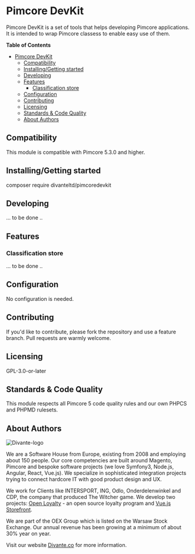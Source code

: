 # Pimcore DevKit
Pimcore DevKit is a set of tools that helps developing Pimcore applications. It is intended to wrap Pimcore classess to enable easy use of them.

**Table of Contents**

- [Pimcore DevKit](#pimcore-devkit)
	- [Compatibility](#compatibility)
	- [Installing/Getting started](#installinggetting-started)
	- [Developing](#developing)
	- [Features](#features)
		- [Classification store](#classification-store)
	- [Configuration](#configuration)
	- [Contributing](#contributing)
	- [Licensing](#licensing)
	- [Standards & Code Quality](#standards--code-quality)
	- [About Authors](#about-authors)

## Compatibility

This module is compatible with Pimcore 5.3.0 and higher.

## Installing/Getting started

composer require divanteltd/pimcoredevkit

## Developing

... to be done ..

## Features

### Classification store

... to be done ..

## Configuration

No configuration is needed.

## Contributing

If you'd like to contribute, please fork the repository and use a feature branch. Pull requests are warmly welcome.

## Licensing

GPL-3.0-or-later

## Standards & Code Quality

This module respects all Pimcore 5 code quality rules and our own PHPCS and PHPMD rulesets.

## About Authors

![Divante-logo](http://divante.co/logo-HG.png "Divante")

We are a Software House from Europe, existing from 2008 and employing about 150 people. Our core competencies are built around Magento, Pimcore and bespoke software projects (we love Symfony3, Node.js, Angular, React, Vue.js). We specialize in sophisticated integration projects trying to connect hardcore IT with good product design and UX.

We work for Clients like INTERSPORT, ING, Odlo, Onderdelenwinkel and CDP, the company that produced The Witcher game. We develop two projects: [Open Loyalty](http://www.openloyalty.io/ "Open Loyalty") - an open source loyalty program and [Vue.js Storefront](https://github.com/DivanteLtd/vue-storefront "Vue.js Storefront").

We are part of the OEX Group which is listed on the Warsaw Stock Exchange. Our annual revenue has been growing at a minimum of about 30% year on year.

Visit our website [Divante.co](https://divante.co/ "Divante.co") for more information.
